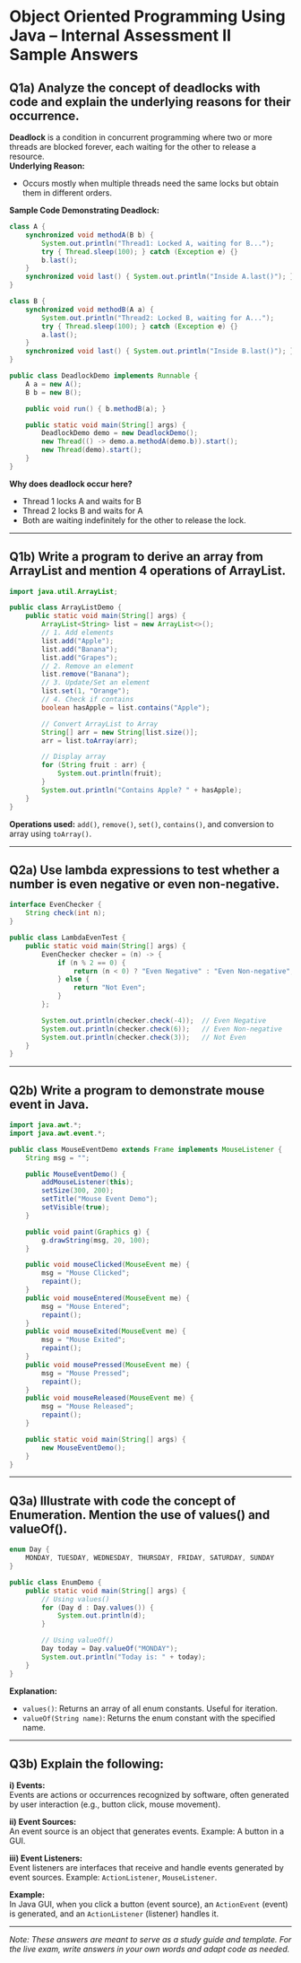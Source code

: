 # Object Oriented Programming Using Java – Internal Assessment II Sample Answers

## Q1a) Analyze the concept of deadlocks with code and explain the underlying reasons for their occurrence.

**Deadlock** is a condition in concurrent programming where two or more threads are blocked forever, each waiting for the other to release a resource.  
**Underlying Reason:**  
- Occurs mostly when multiple threads need the same locks but obtain them in different orders.

**Sample Code Demonstrating Deadlock:**
```java
class A {
    synchronized void methodA(B b) {
        System.out.println("Thread1: Locked A, waiting for B...");
        try { Thread.sleep(100); } catch (Exception e) {}
        b.last();
    }
    synchronized void last() { System.out.println("Inside A.last()"); }
}

class B {
    synchronized void methodB(A a) {
        System.out.println("Thread2: Locked B, waiting for A...");
        try { Thread.sleep(100); } catch (Exception e) {}
        a.last();
    }
    synchronized void last() { System.out.println("Inside B.last()"); }
}

public class DeadlockDemo implements Runnable {
    A a = new A();
    B b = new B();

    public void run() { b.methodB(a); }

    public static void main(String[] args) {
        DeadlockDemo demo = new DeadlockDemo();
        new Thread(() -> demo.a.methodA(demo.b)).start();
        new Thread(demo).start();
    }
}
```
**Why does deadlock occur here?**  
- Thread 1 locks A and waits for B
- Thread 2 locks B and waits for A
- Both are waiting indefinitely for the other to release the lock.

---

## Q1b) Write a program to derive an array from ArrayList and mention 4 operations of ArrayList.

```java
import java.util.ArrayList;

public class ArrayListDemo {
    public static void main(String[] args) {
        ArrayList<String> list = new ArrayList<>();
        // 1. Add elements
        list.add("Apple");
        list.add("Banana");
        list.add("Grapes");
        // 2. Remove an element
        list.remove("Banana");
        // 3. Update/Set an element
        list.set(1, "Orange");
        // 4. Check if contains
        boolean hasApple = list.contains("Apple");

        // Convert ArrayList to Array
        String[] arr = new String[list.size()];
        arr = list.toArray(arr);

        // Display array
        for (String fruit : arr) {
            System.out.println(fruit);
        }
        System.out.println("Contains Apple? " + hasApple);
    }
}
```
**Operations used:** `add()`, `remove()`, `set()`, `contains()`, and conversion to array using `toArray()`.

---

## Q2a) Use lambda expressions to test whether a number is even negative or even non-negative.

```java
interface EvenChecker {
    String check(int n);
}

public class LambdaEvenTest {
    public static void main(String[] args) {
        EvenChecker checker = (n) -> {
            if (n % 2 == 0) {
                return (n < 0) ? "Even Negative" : "Even Non-negative";
            } else {
                return "Not Even";
            }
        };

        System.out.println(checker.check(-4));  // Even Negative
        System.out.println(checker.check(6));   // Even Non-negative
        System.out.println(checker.check(3));   // Not Even
    }
}
```

---

## Q2b) Write a program to demonstrate mouse event in Java.

```java
import java.awt.*;
import java.awt.event.*;

public class MouseEventDemo extends Frame implements MouseListener {
    String msg = "";

    public MouseEventDemo() {
        addMouseListener(this);
        setSize(300, 200);
        setTitle("Mouse Event Demo");
        setVisible(true);
    }

    public void paint(Graphics g) {
        g.drawString(msg, 20, 100);
    }

    public void mouseClicked(MouseEvent me) {
        msg = "Mouse Clicked";
        repaint();
    }
    public void mouseEntered(MouseEvent me) {
        msg = "Mouse Entered";
        repaint();
    }
    public void mouseExited(MouseEvent me) {
        msg = "Mouse Exited";
        repaint();
    }
    public void mousePressed(MouseEvent me) {
        msg = "Mouse Pressed";
        repaint();
    }
    public void mouseReleased(MouseEvent me) {
        msg = "Mouse Released";
        repaint();
    }

    public static void main(String[] args) {
        new MouseEventDemo();
    }
}
```
---

## Q3a) Illustrate with code the concept of Enumeration. Mention the use of values() and valueOf().

```java
enum Day {
    MONDAY, TUESDAY, WEDNESDAY, THURSDAY, FRIDAY, SATURDAY, SUNDAY
}

public class EnumDemo {
    public static void main(String[] args) {
        // Using values()
        for (Day d : Day.values()) {
            System.out.println(d);
        }

        // Using valueOf()
        Day today = Day.valueOf("MONDAY");
        System.out.println("Today is: " + today);
    }
}
```
**Explanation:**  
- `values()`: Returns an array of all enum constants. Useful for iteration.
- `valueOf(String name)`: Returns the enum constant with the specified name.

---

## Q3b) Explain the following:

**i) Events:**  
Events are actions or occurrences recognized by software, often generated by user interaction (e.g., button click, mouse movement).

**ii) Event Sources:**  
An event source is an object that generates events. Example: A button in a GUI.

**iii) Event Listeners:**  
Event listeners are interfaces that receive and handle events generated by event sources. Example: `ActionListener`, `MouseListener`.

**Example:**  
In Java GUI, when you click a button (event source), an `ActionEvent` (event) is generated, and an `ActionListener` (listener) handles it.

---

*Note: These answers are meant to serve as a study guide and template. For the live exam, write answers in your own words and adapt code as needed.*